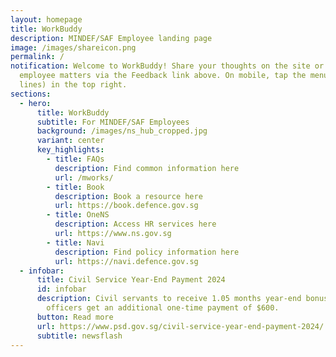 ```yaml
---
layout: homepage
title: WorkBuddy
description: MINDEF/SAF Employee landing page
image: /images/shareicon.png
permalink: /
notification: Welcome to WorkBuddy! Share your thoughts on the site or any
  employee matters via the Feedback link above. On mobile, tap the menu icon (3
  lines) in the top right.
sections:
  - hero:
      title: WorkBuddy
      subtitle: For MINDEF/SAF Employees
      background: /images/ns_hub_cropped.jpg
      variant: center
      key_highlights:
        - title: FAQs
          description: Find common information here
          url: /mworks/
        - title: Book
          description: Book a resource here
          url: https://book.defence.gov.sg
        - title: OneNS
          description: Access HR services here
          url: https://www.ns.gov.sg
        - title: Navi
          description: Find policy information here
          url: https://navi.defence.gov.sg
  - infobar:
      title: Civil Service Year‑End Payment 2024
      id: infobar
      description: Civil servants to receive 1.05 months year-end bonus.  Junior grade
        officers get an additional one-time payment of $600.
      button: Read more
      url: https://www.psd.gov.sg/civil-service-year-end-payment-2024/
      subtitle: newsflash
---
```

